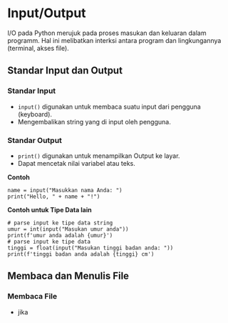 # Input/Output

I/O pada Python merujuk pada proses masukan dan keluaran dalam programm. Hal ini melibatkan interksi antara program dan lingkungannya (terminal, akses file).

## Standar Input dan Output

### Standar Input

- `input()` digunakan untuk membaca suatu input dari pengguna (keyboard).
- Mengembalikan string yang di input oleh pengguna.

### Standar Output

- `print()` digunakan untuk menampilkan Output ke layar.
- Dapat mencetak nilai variabel atau teks.

**Contoh**

```
name = input("Masukkan nama Anda: ")
print("Hello, " + name + "!")
```

**Contoh untuk Tipe Data lain**

```
# parse input ke tipe data string
umur = int(input("Masukan umur anda"))
print(f'umur anda adalah {umur}')
# parse input ke tipe data
tinggi = float(input("Masukan tinggi badan anda: "))
print(f'tinggi badan anda adalah {tinggi} cm')
```

## Membaca dan Menulis File

### Membaca File

- jika
